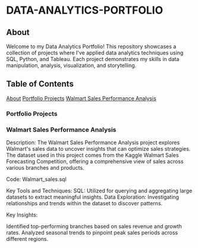 # DATA-ANALYTICS-PORTFOLIO

## About

Welcome to my Data Analytics Portfolio! This repository showcases a collection of projects where I've applied data analytics techniques using SQL, Python, and Tableau. Each project demonstrates my skills in data manipulation, analysis, visualization, and storytelling.

## Table of Contents

[About](#About)
[Portfolio Projects](#Portfolio-Projects)
[Walmart Sales Performance Analysis](#walmart-sales-performance-analysis)

### Portfolio Projects

### Walmart Sales Performance Analysis
Description: The Walmart Sales Performance Analysis project explores Walmart's sales data to uncover insights that can optimize sales strategies. The dataset used in this project comes from the Kaggle Walmart Sales Forecasting Competition, offering a comprehensive view of sales across various branches and products.

Code: Walmart_sales.sql

Key Tools and Techniques:
SQL: Utilized for querying and aggregating large datasets to extract meaningful insights.
Data Exploration: Investigating relationships and trends within the dataset to discover patterns.

Key Insights:

Identified top-performing branches based on sales revenue and growth rates.
Analyzed seasonal trends to pinpoint peak sales periods across different regions.


